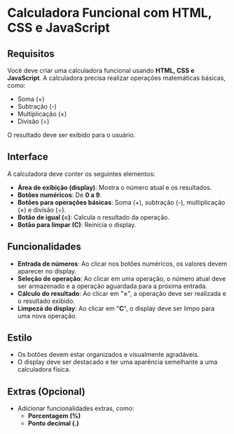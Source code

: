 # Calculadora Funcional com HTML, CSS e JavaScript

## Requisitos  

Você deve criar uma calculadora funcional usando **HTML, CSS e JavaScript**. A calculadora precisa realizar operações matemáticas básicas, como:  

- Soma (+)  
- Subtração (-)  
- Multiplicação (×)  
- Divisão (÷)  

O resultado deve ser exibido para o usuário.  

## Interface  

A calculadora deve conter os seguintes elementos:  

- **Área de exibição (display)**: Mostra o número atual e os resultados.  
- **Botões numéricos**: De **0 a 9**.  
- **Botões para operações básicas**: Soma (+), subtração (-), multiplicação (×) e divisão (÷).  
- **Botão de igual (=)**: Calcula o resultado da operação.  
- **Botão para limpar (C)**: Reinicia o display.  

## Funcionalidades  

- **Entrada de números**: Ao clicar nos botões numéricos, os valores devem aparecer no display.  
- **Seleção de operação**: Ao clicar em uma operação, o número atual deve ser armazenado e a operação aguardada para a próxima entrada.  
- **Cálculo do resultado**: Ao clicar em "**=**", a operação deve ser realizada e o resultado exibido.  
- **Limpeza do display**: Ao clicar em "**C**", o display deve ser limpo para uma nova operação.  

## Estilo  

- Os botões devem estar organizados e visualmente agradáveis.  
- O display deve ser destacado e ter uma aparência semelhante a uma calculadora física.  

## Extras (Opcional)  

- Adicionar funcionalidades extras, como:  
  - **Porcentagem (%)**  
  - **Ponto decimal (.)**  
